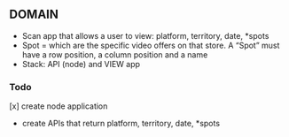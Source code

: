 ## DOMAIN
- Scan app that allows a user to view: platform, territory, date, *spots
- Spot =  which are the specific video offers on that store. A “Spot” must have a row position, a column position and a name
- Stack: API (node) and VIEW app

### Todo
[x] create node application
- create APIs that return platform, territory, date, *spots